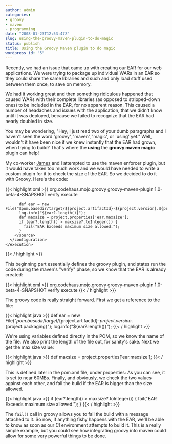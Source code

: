 ```yaml
---
author: admin
categories:
- groovy
- maven
- programming
date: "2008-01-23T12:53:47Z"
slug: using-the-groovy-maven-plugin-to-do-magic
status: publish
title: Using the Groovy Maven plugin to do magic
wordpress_id: "5"
---
```


Recently, we had an issue that came up with creating our EAR for
our web applications. We were trying to package up individual WARs
in an EAR so they could share the same libraries and such and only
load stuff used between them once, to save on memory.

We had it
working great and then something ridiculous happened that caused
WARs with their complete libraries (as opposed to stripped-down
ones) to be included in the EAR, for no apparent reason. This
caused a number of headaches and issues with the application, that
we didn't know until it was deployed, because we failed to
recognize that the EAR had nearly doubled in size.

You may be
wondering, "Hey, I just read two of your dumb paragraphs and I
haven't seen the word 'groovy', 'maven', 'magic', or 'using' yet."
Well, wouldn't it have been nice if we knew instantly that the EAR
had grown, when trying to build? That's where the **using** the
**groovy maven magic** plugin can help!

My co-worker
[James](http://jlorenzen.blogspot.com/) and I attempted to use the
maven enforcer plugin, but it would have taken too much work and we
would have needed to write a custom plugin for it to check the size
of the EAR. So we decided to do it with Groovy. Here's the code:


{{< highlight xml >}}
<plugin>
  <groupid>org.codehaus.mojo.groovy</groupid>
  <artifactid>groovy-maven-plugin</artifactid>
  <version>1.0-beta-4-SNAPSHOT</version>
  <executions>
    <execution>
      <phase>verify</phase>
      <goals>
        <goal>execute</goal>
      </goals>
      <configuration>
        <source>
 
          def ear = new File("$pom.basedir/target/${project.artifactId}-${project.version}.${project.packaging}")
          log.info("${ear?.length()}");
          def maxsize = project.properties['ear.maxsize'];
          if (ear?.length() > maxsize?.toInteger()) {
            fail("EAR Exceeds maximum size allowed.");
          }
        </source>
      </configuration>
    </execution>
  </executions>
</plugin>
{{< / highlight >}}

This beginning part essentially defines the groovy plugin, and
states run the code during the maven's "verify" phase, so we know
that the EAR is already created:
    
{{< highlight xml >}}
<plugin>
  <groupid>org.codehaus.mojo.groovy</groupid>
  <artifactid>groovy-maven-plugin</artifactid>
  <version>1.0-beta-4-SNAPSHOT</version>
  <executions>
    <execution>
      <phase>verify</phase>
      <goals>
        <goal>execute</goal>
      </goals>
</execution></executions></plugin>
{{< / highlight >}}

The groovy code is really straight forward. First we get a
reference to the file:


{{< highlight java >}}
    def ear = new File("$pom.basedir/target/${project.artifactId}-${project.version}.${project.packaging}");
    log.info("${ear?.length()}");
{{< / highlight >}}


We're using variables defined directly in the POM, so we know the
name of the file. We also print the length of the file out, for
sanity's sake. Next we get the max size value:

{{< highlight java >}}
    def maxsize = project.properties['ear.maxsize'];
{{< / highlight >}}


This is defined later in the pom.xml file, under properties:
As you can see, it is set to near 60MBs. Finally, and obviously, we
check the two values against each other, and fail the build if the
EAR is bigger than the size allowed.

{{< highlight java >}}
    if (ear?.length() > maxsize?.toInteger()) {
      fail("EAR Exceeds maximum size allowed.");
    }
{{< / highlight >}}

The `fail()` call in groovy allows you to fail the build with a
message attached to it. So now, if anything fishy happens with the
EAR, we'll be able to know as soon as our CI environment attempts
to build it. This is a really simple example, but you could see how
integrating groovy into maven could allow for some very powerful
things to be done.


